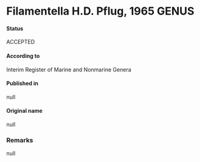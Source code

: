 # Filamentella H.D. Pflug, 1965 GENUS

#### Status
ACCEPTED

#### According to
Interim Register of Marine and Nonmarine Genera

#### Published in
null

#### Original name
null

### Remarks
null